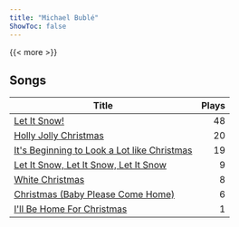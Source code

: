```yaml
---
title: "Michael Bublé"
ShowToc: false
---
```


{{< more >}}

## Songs
Title | Plays 
----- | -----: 
[Let It Snow!](/songs/let-it-snow) | 48
[Holly Jolly Christmas](/songs/holly-jolly-christmas) | 20
[It's Beginning to Look a Lot like Christmas](/songs/its-beginning-to-look-a-lot-like-christmas) | 19
[Let It Snow, Let It Snow, Let It Snow](/songs/let-it-snow-let-it-snow-let-it-snow) | 9
[White Christmas](/songs/white-christmas) | 8
[Christmas (Baby Please Come Home)](/songs/christmas-baby-please-come-home) | 6
[I'll Be Home For Christmas](/songs/ill-be-home-for-christmas) | 1

